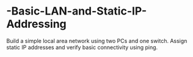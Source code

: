 # -Basic-LAN-and-Static-IP-Addressing
Build a simple local area network using two PCs and one switch. Assign static IP addresses and verify basic connectivity using ping.
